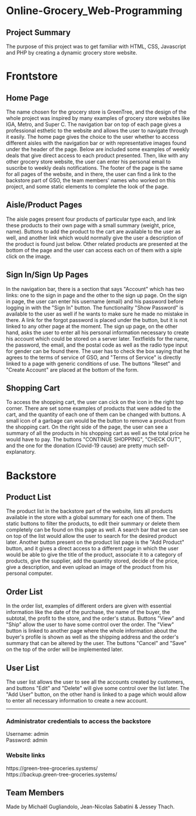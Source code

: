 # Online-Grocery_Web-Programming
Project Summary
---------
The purpose of this project was to get familiar with HTML, CSS, Javascript and PHP by creating a dynamic grocery store website.


<h1>Frontstore</h1>
<h2>Home Page</h2>
The name chosen for the grocery store is GreenTree, and the design of the whole project was inspired by many examples of grocery store websites like IGA, Metro, and Super C. The navigation bar on top of each page gives a professional esthetic to the website and allows the user to navigate through it easily. The home page gives the choice to the user whether to access different aisles with the navigation bar or with representative images found under the header of the page. Below are included some examples of weekly deals that give direct access to each product presented. Then, like with any other grocery store website, the user can enter his personal email to suscribe to weekly deals notifications. The footer of the page is the same for all pages of the website, and in there, the user can find a link to the backstore part of GSO, the team members' names who worked on this project, and some static elements to complete the look of the page.

<h2>Aisle/Product Pages</h2>
The aisle pages present four products of particular type each, and link these products to their own page with a small summary (weight, price, name). Buttons to add the product to the cart are available to the user as well, and another link which would normally give the user a description of the product is found just below. Other related products are presented at the bottom of the page and the user can access each on of them with a siple click on the image.

<h2>Sign In/Sign Up Pages</h2>
In the navigation bar, there is a section that says "Account" which has two links: one to the sign in page and the other to the sign up page. On the sign in page, the user can enter his username (email) and his password before logging in with the "Sign In" button. The functionality "Show Password" is available to the user as well if he wants to make sure he made no mistake in there. A link for the forgot password is placed under the button, but it is not linked to any other page at the moment. The sign up page, on the other hand, asks the user to enter all his personal information necessary to create his account which could be stored on a server later. Textfields for the name, the password, the email, and the postal code as well as the radio type input for gender can be found there. The user has to check the box saying that he agrees to the terms of service of GSO, and "Terms of Service" is directly linked to a page with generic conditions of use. The buttons "Reset" and "Create Account" are placed at the bottom of the form.

<h2>Shopping Cart</h2>
To access the shopping cart, the user can cick on the icon in the right top corner. There are set some examples of products that were added to the cart, and the quantity of each one of them can be changed with buttons. A small icon of a garbage can would be the button to remove a product from the shopping cart. On the right side of the page, the user can see a summary of all the products in his shopping cart as well as the total price he would have to pay. The buttons "CONTINUE SHOPPING", "CHECK OUT", and the one for the donation (Covid-19 cause) are pretty much self-explanatory.


<b><h1>Backstore</h1></b>
<h2>Product List</h2>
The product list in the backstore part of the website, lists all products available in the store with a global summary for each one of them. The static buttons to filter the products, to edit their summary or delete them completely can be found on this page as well. A search bar that we can see on top of the list would allow the user to search for the desired product later. Another button present on the product list page is the "Add Product" button, and it gives a direct access to a different page in which the user would be able to give the title of the product, associate it to a category of products, give the supplier, add the quantity stored, decide of the price, give a description, and even upload an image of the product from his personal computer.

<h2>Order List</h2>
In the order list, examples of different orders are given with essential information like the date of the purchase, the name of the buyer, the subtotal, the profit to the store, and the order's status. Buttons "View" and "Ship" allow the user to have some control over the order. The "View" button is linked to another page where the whole information about the buyer's profile is shown as well as the shipping address and the order's summary that can be altered by the user. The buttons "Cancel" and "Save" on the top of the order will be implemented later.

<h2>User List</h2>
The user list allows the user to see all the accounts created by customers, and buttons "Edit" and "Delete" will give some control over the list later. The "Add User" button, on the other hand is linked to a page which would allow to enter all necessary information to create a new account. 

<hr>

<h3>Administrator credentials to access the backstore</h3>
Username: admin</br>
Password: admin

<h3>Website links</h3>
https://green-tree-groceries.systems/</br>
https://backup.green-tree-groceries.systems/


<h2>Team Members</h2>
Made by Michaël Gugliandolo, Jean-Nicolas Sabatini & Jessey Thach.

